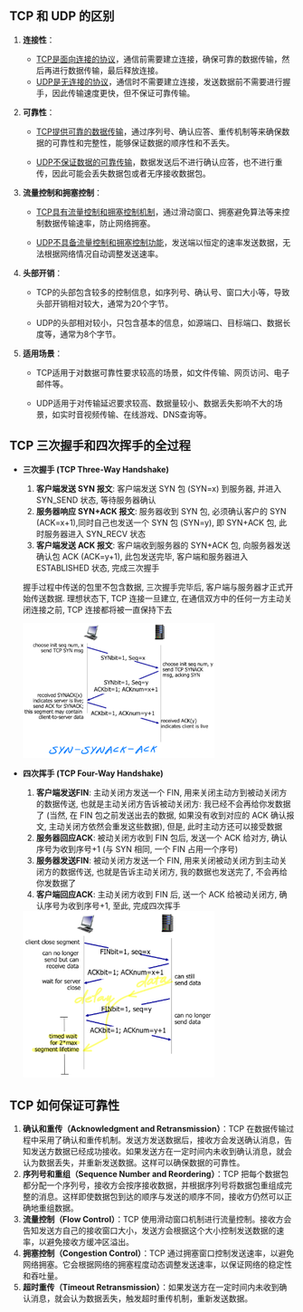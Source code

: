 ## TCP 和 UDP 的区别

1.  **连接性**：
    -   <u>TCP是面向连接的协议</u>，通信前需要建立连接，确保可靠的数据传输，然后再进行数据传输，最后释放连接。
    -   <u>UDP是无连接的协议</u>，通信时不需要建立连接，发送数据前不需要进行握手，因此传输速度更快，但不保证可靠传输。

2.   **可靠性**：

     -   <u>TCP提供可靠的数据传输</u>，通过序列号、确认应答、重传机制等来确保数据的可靠性和完整性，能够保证数据的顺序性和不丢失。

     -   <u>UDP不保证数据的可靠传输</u>，数据发送后不进行确认应答，也不进行重传，因此可能会丢失数据包或者无序接收数据包。

3.   **流量控制和拥塞控制**：

     -   <u>TCP具有流量控制和拥塞控制机制</u>，通过滑动窗口、拥塞避免算法等来控制数据传输速率，防止网络拥塞。

     -   <u>UDP不具备流量控制和拥塞控制功能</u>，发送端以恒定的速率发送数据，无法根据网络情况自动调整发送速率。

4.   **头部开销**：

     -   TCP的头部包含较多的控制信息，如序列号、确认号、窗口大小等，导致头部开销相对较大，通常为20个字节。

     -   UDP的头部相对较小，只包含基本的信息，如源端口、目标端口、数据长度等，通常为8个字节。

5.   **适用场景**：

     -   TCP适用于对数据可靠性要求较高的场景，如文件传输、网页访问、电子邮件等。

     -   UDP适用于对传输延迟要求较高、数据量较小、数据丢失影响不大的场景，如实时音视频传输、在线游戏、DNS查询等。



## TCP 三次握手和四次挥手的全过程

-   **三次握手 (TCP Three-Way Handshake)**

    1.  **客户端发送 SYN 报文**: 客户端发送 SYN 包 (SYN=x) 到服务器, 并进入 SYN_SEND 状态, 等待服务器确认
    2.  **服务器响应 SYN+ACK 报文**: 服务器收到 SYN 包, 必须确认客户的 SYN (ACK=x+1),同时自己也发送一个 SYN 包 (SYN=y), 即 SYN+ACK 包, 此时服务器进入 SYN_RECV 状态
    3.  **客户端发送 ACK 报文**: 客户端收到服务器的 SYN+ACK 包, 向服务器发送确认包 ACK (ACK=y+1), 此包发送完毕, 客户端和服务器进入 ESTABLISHED 状态, 完成三次握手

    握手过程中传送的包里不包含数据, 三次握手完毕后, 客户端与服务器才正式开始传送数据. 理想状态下, TCP 连接一旦建立, 在通信双方中的任何一方主动关闭连接之前, TCP 连接都将被一直保持下去

    <img src="assets/1.png" alt="1" style="zoom: 33%;" />

-   **四次挥手 (TCP Four-Way Handshake)**

    1.  **客户端发送FIN**: 主动关闭方发送一个 FIN, 用来关闭主动方到被动关闭方的数据传送, 也就是主动关闭方告诉被动关闭方: 我已经不会再给你发数据了 (当然, 在 FIN 包之前发送出去的数据, 如果没有收到对应的 ACK 确认报文, 主动关闭方依然会重发这些数据), 但是, 此时主动方还可以接受数据
    2.  **服务器回应ACK**: 被动关闭方收到 FIN 包后, 发送一个 ACK 给对方, 确认序号为收到序号+1 (与 SYN 相同, 一个 FIN 占用一个序号)
    3.  **服务器发送FIN**: 被动关闭方发送一个 FIN, 用来关闭被动关闭方到主动关闭方的数据传送, 也就是告诉主动关闭方, 我的数据也发送完了, 不会再给你发数据了
    4.  **客户端回应ACK**: 主动关闭方收到 FIN 后, 送一个 ACK 给被动关闭方, 确认序号为收到序号+1, 至此, 完成四次挥手

    <img src="assets/2.png" alt="2" style="zoom:33%;" />



## TCP 如何保证可靠性

1.  **确认和重传（Acknowledgment and Retransmission）**：TCP 在数据传输过程中采用了确认和重传机制。发送方发送数据后，接收方会发送确认消息，告知发送方数据已经成功接收。如果发送方在一定时间内未收到确认消息，就会认为数据丢失，并重新发送数据。这样可以确保数据的可靠性。
2.  **序列号和重组（Sequence Number and Reordering）**：TCP 把每个数据包都分配一个序列号，接收方会按序接收数据，并根据序列号将数据包重组成完整的消息。这样即使数据包到达的顺序与发送的顺序不同，接收方仍然可以正确地重组数据。
3.  **流量控制（Flow Control）**：TCP 使用滑动窗口机制进行流量控制。接收方会告知发送方自己的接收窗口大小，发送方会根据这个大小控制发送数据的速率，以避免接收方缓冲区溢出。
4.  **拥塞控制（Congestion Control）**：TCP 通过拥塞窗口控制发送速率，以避免网络拥塞。它会根据网络的拥塞程度动态调整发送速率，以保证网络的稳定性和吞吐量。
5.  **超时重传（Timeout Retransmission）**：如果发送方在一定时间内未收到确认消息，就会认为数据丢失，触发超时重传机制，重新发送数据。